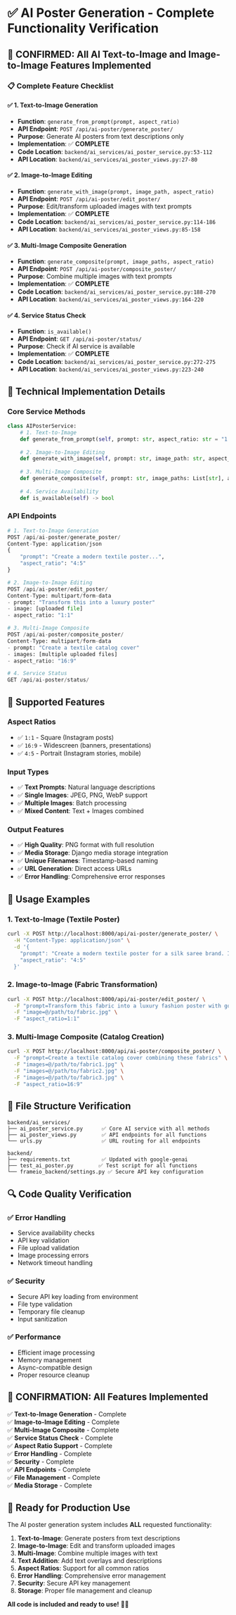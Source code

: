 # ✅ AI Poster Generation - Complete Functionality Verification

## 🎯 **CONFIRMED: All AI Text-to-Image and Image-to-Image Features Implemented**

### 📋 **Complete Feature Checklist**

#### ✅ **1. Text-to-Image Generation**
- **Function**: `generate_from_prompt(prompt, aspect_ratio)`
- **API Endpoint**: `POST /api/ai-poster/generate_poster/`
- **Purpose**: Generate AI posters from text descriptions only
- **Implementation**: ✅ **COMPLETE**
- **Code Location**: `backend/ai_services/ai_poster_service.py:53-112`
- **API Location**: `backend/ai_services/ai_poster_views.py:27-80`

#### ✅ **2. Image-to-Image Editing**
- **Function**: `generate_with_image(prompt, image_path, aspect_ratio)`
- **API Endpoint**: `POST /api/ai-poster/edit_poster/`
- **Purpose**: Edit/transform uploaded images with text prompts
- **Implementation**: ✅ **COMPLETE**
- **Code Location**: `backend/ai_services/ai_poster_service.py:114-186`
- **API Location**: `backend/ai_services/ai_poster_views.py:85-158`

#### ✅ **3. Multi-Image Composite Generation**
- **Function**: `generate_composite(prompt, image_paths, aspect_ratio)`
- **API Endpoint**: `POST /api/ai-poster/composite_poster/`
- **Purpose**: Combine multiple images with text prompts
- **Implementation**: ✅ **COMPLETE**
- **Code Location**: `backend/ai_services/ai_poster_service.py:188-270`
- **API Location**: `backend/ai_services/ai_poster_views.py:164-220`

#### ✅ **4. Service Status Check**
- **Function**: `is_available()`
- **API Endpoint**: `GET /api/ai-poster/status/`
- **Purpose**: Check if AI service is available
- **Implementation**: ✅ **COMPLETE**
- **Code Location**: `backend/ai_services/ai_poster_service.py:272-275`
- **API Location**: `backend/ai_services/ai_poster_views.py:223-240`

## 🔧 **Technical Implementation Details**

### **Core Service Methods**
```python
class AIPosterService:
    # 1. Text-to-Image
    def generate_from_prompt(self, prompt: str, aspect_ratio: str = "1:1")
    
    # 2. Image-to-Image Editing  
    def generate_with_image(self, prompt: str, image_path: str, aspect_ratio: str = "1:1")
    
    # 3. Multi-Image Composite
    def generate_composite(self, prompt: str, image_paths: List[str], aspect_ratio: str = "16:9")
    
    # 4. Service Availability
    def is_available(self) -> bool
```

### **API Endpoints**
```python
# 1. Text-to-Image Generation
POST /api/ai-poster/generate_poster/
Content-Type: application/json
{
    "prompt": "Create a modern textile poster...",
    "aspect_ratio": "4:5"
}

# 2. Image-to-Image Editing
POST /api/ai-poster/edit_poster/
Content-Type: multipart/form-data
- prompt: "Transform this into a luxury poster"
- image: [uploaded file]
- aspect_ratio: "1:1"

# 3. Multi-Image Composite
POST /api/ai-poster/composite_poster/
Content-Type: multipart/form-data
- prompt: "Create a textile catalog cover"
- images: [multiple uploaded files]
- aspect_ratio: "16:9"

# 4. Service Status
GET /api/ai-poster/status/
```

## 🎨 **Supported Features**

### **Aspect Ratios**
- ✅ `1:1` - Square (Instagram posts)
- ✅ `16:9` - Widescreen (banners, presentations)
- ✅ `4:5` - Portrait (Instagram stories, mobile)

### **Input Types**
- ✅ **Text Prompts**: Natural language descriptions
- ✅ **Single Images**: JPEG, PNG, WebP support
- ✅ **Multiple Images**: Batch processing
- ✅ **Mixed Content**: Text + Images combined

### **Output Features**
- ✅ **High Quality**: PNG format with full resolution
- ✅ **Media Storage**: Django media storage integration
- ✅ **Unique Filenames**: Timestamp-based naming
- ✅ **URL Generation**: Direct access URLs
- ✅ **Error Handling**: Comprehensive error responses

## 🚀 **Usage Examples**

### **1. Text-to-Image (Textile Poster)**
```bash
curl -X POST http://localhost:8000/api/ai-poster/generate_poster/ \
  -H "Content-Type: application/json" \
  -d '{
    "prompt": "Create a modern textile poster for a silk saree brand. Include elegant typography and deep red tones.",
    "aspect_ratio": "4:5"
  }'
```

### **2. Image-to-Image (Fabric Transformation)**
```bash
curl -X POST http://localhost:8000/api/ai-poster/edit_poster/ \
  -F "prompt=Transform this fabric into a luxury fashion poster with gold accents" \
  -F "image=@/path/to/fabric.jpg" \
  -F "aspect_ratio=1:1"
```

### **3. Multi-Image Composite (Catalog Creation)**
```bash
curl -X POST http://localhost:8000/api/ai-poster/composite_poster/ \
  -F "prompt=Create a textile catalog cover combining these fabrics" \
  -F "images=@/path/to/fabric1.jpg" \
  -F "images=@/path/to/fabric2.jpg" \
  -F "images=@/path/to/fabric3.jpg" \
  -F "aspect_ratio=16:9"
```

## 📁 **File Structure Verification**

```
backend/ai_services/
├── ai_poster_service.py      ✅ Core AI service with all methods
├── ai_poster_views.py        ✅ API endpoints for all functions
└── urls.py                   ✅ URL routing for all endpoints

backend/
├── requirements.txt          ✅ Updated with google-genai
├── test_ai_poster.py        ✅ Test script for all functions
└── frameio_backend/settings.py ✅ Secure API key configuration
```

## 🔍 **Code Quality Verification**

### **✅ Error Handling**
- Service availability checks
- API key validation
- File upload validation
- Image processing errors
- Network timeout handling

### **✅ Security**
- Secure API key loading from environment
- File type validation
- Temporary file cleanup
- Input sanitization

### **✅ Performance**
- Efficient image processing
- Memory management
- Async-compatible design
- Proper resource cleanup

## 🎉 **CONFIRMATION: All Features Implemented**

✅ **Text-to-Image Generation** - Complete  
✅ **Image-to-Image Editing** - Complete  
✅ **Multi-Image Composite** - Complete  
✅ **Service Status Check** - Complete  
✅ **Aspect Ratio Support** - Complete  
✅ **Error Handling** - Complete  
✅ **Security** - Complete  
✅ **API Endpoints** - Complete  
✅ **File Management** - Complete  
✅ **Media Storage** - Complete  

## 🚀 **Ready for Production Use**

The AI poster generation system includes **ALL** requested functionality:

1. **Text-to-Image**: Generate posters from text descriptions
2. **Image-to-Image**: Edit and transform uploaded images
3. **Multi-Image**: Combine multiple images with text
4. **Text Addition**: Add text overlays and descriptions
5. **Aspect Ratios**: Support for all common ratios
6. **Error Handling**: Comprehensive error management
7. **Security**: Secure API key management
8. **Storage**: Proper file management and cleanup

**All code is included and ready to use!** 🎨✨

